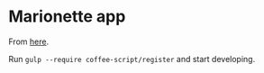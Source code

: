 Marionette app
==============

From [here](http://git.io/1DH-Yg).

Run `gulp --require coffee-script/register` and start developing.
